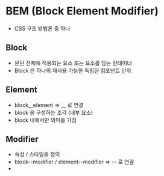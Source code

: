 # BEM (Block Element Modifier)
* CSS 구조 방법론 중 하나
## Block
* 문단 전체에 적용되는 요소 또는 요소를 담는 컨테이너
* Block 은 하나의 재사용 가능한 독립된 컴포넌트 단위

## Element 
* block__element => __ 로 연결
* block 을 구성하는 조각 (내부 요소)
* block 내에서만 의미를 가짐

## Modifier
* 속성 / 스타일을 정의
* block--modifier / element--modifier => -- 로 연결
* 
